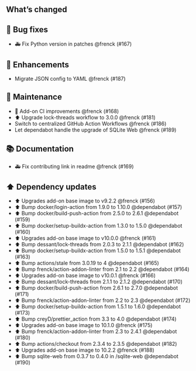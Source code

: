 ## What’s changed

## 🐛 Bug fixes

- 🚑 Fix Python version in patches @frenck (#167)

## 🚀 Enhancements

- Migrate JSON config to YAML @frenck (#187)

## 🧰 Maintenance

- 🚀 Add-on CI improvements @frenck (#168)
- ⬆️ Upgrade lock-threads workflow to 3.0.0 @frenck (#181)
- Switch to centralized GitHub Action Workflows @frenck (#186)
- Let dependabot handle the upgrade of SQLite Web @frenck (#189)

## 📚 Documentation

- 🚑 Fix contributing link in readme @frenck (#169)

## ⬆️ Dependency updates

- ⬆️ Upgrades add-on base image to v9.2.2 @frenck (#156)
- ⬆️ Bump docker/login-action from 1.9.0 to 1.10.0 @dependabot (#157)
- ⬆️ Bump docker/build-push-action from 2.5.0 to 2.6.1 @dependabot (#159)
- ⬆️ Bump docker/setup-buildx-action from 1.3.0 to 1.5.0 @dependabot (#160)
- ⬆️ Upgrades add-on base image to v10.0.0 @frenck (#161)
- ⬆️ Bump dessant/lock-threads from 2.0.3 to 2.1.1 @dependabot (#162)
- ⬆️ Bump docker/setup-buildx-action from 1.5.0 to 1.5.1 @dependabot (#163)
- ⬆️ Bump actions/stale from 3.0.19 to 4 @dependabot (#165)
- ⬆️ Bump frenck/action-addon-linter from 2.1 to 2.2 @dependabot (#164)
- ⬆️ Upgrades add-on base image to v10.0.1 @frenck (#166)
- ⬆️ Bump dessant/lock-threads from 2.1.1 to 2.1.2 @dependabot (#170)
- ⬆️ Bump docker/build-push-action from 2.6.1 to 2.7.0 @dependabot (#171)
- ⬆️ Bump frenck/action-addon-linter from 2.2 to 2.3 @dependabot (#172)
- ⬆️ Bump docker/setup-buildx-action from 1.5.1 to 1.6.0 @dependabot (#173)
- ⬆️ Bump creyD/prettier_action from 3.3 to 4.0 @dependabot (#174)
- ⬆️ Upgrades add-on base image to 10.1.0 @frenck (#175)
- ⬆️ Bump frenck/action-addon-linter from 2.3 to 2.4.1 @dependabot (#180)
- ⬆️ Bump actions/checkout from 2.3.4 to 2.3.5 @dependabot (#182)
- ⬆️ Upgrades add-on base image to 10.2.2 @frenck (#188)
- ⬆️ Bump sqlite-web from 0.3.7 to 0.4.0 in /sqlite-web @dependabot (#190)
